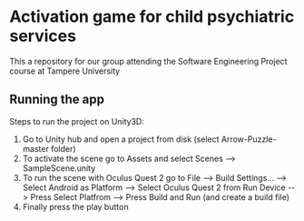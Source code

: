 # Activation game for child psychiatric services
This a repository for our group attending the Software Engineering Project course at Tampere University

## Running the app
Steps to run the project on Unity3D:

1. Go to Unity hub and open a project from disk (select Arrow-Puzzle-master folder)
2. To activate the scene go to Assets and select Scenes --> SampleScene.unity
3. To run the scene with Oculus Quest 2 go to File --> Build Settings... --> Select Android as Platform --> Select Oculus Quest 2 from Run Device --> Press Select Platfrom --> Press Build and Run (and create a build file)
4. Finally press the play button
